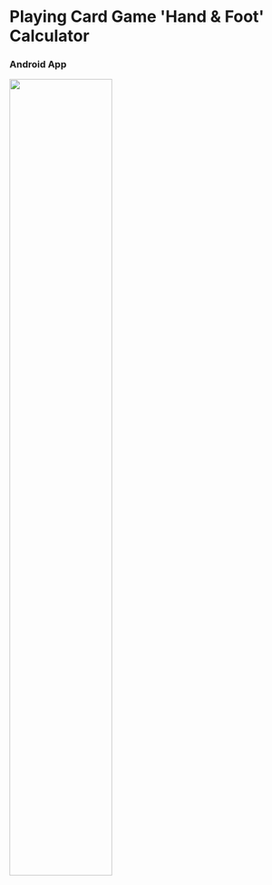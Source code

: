 # Playing Card Game 'Hand & Foot' Calculator
### Android App
<img src="https://i.imgur.com/gWNOodA.jpg" name="HAF-page" width="60%" height="60%">
